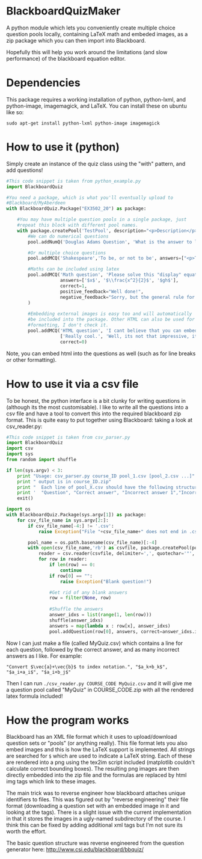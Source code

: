 # BlackboardQuizMaker

A python module which lets you conveniently create multiple choice
question pools locally, containing LaTeX math and embeded images, as a
zip package which you can then import into Blackboard.

Hopefully this will help you work around the limitations (and slow
performance) of the blackboard equation editor.

# Dependencies

This package requires a working installation of python, python-lxml,
and python-image, imagemagick, and LaTeX. You can install these on
ubuntu like so:

```
sudo apt-get install python-lxml python-image imagemagick 
```

# How to use it (python)
Simply create an instance of the quiz class using the "with" pattern, and add questions!
```python
#This code snippet is taken from python_example.py
import BlackboardQuiz

#You need a package, which is what you'll eventually upload to
#Blackboard/MyAberdeen
with BlackboardQuiz.Package("EX3502_20") as package:

    #You may have multiple question pools in a single package, just
    #repeat this block with different pool names.
    with package.createPool('TestPool', description="<p>Description</p>", instructions="<p>Instructions</p>") as pool:
        #We can do numerical questions
        pool.addNumQ('Douglas Adams Question', 'What is the answer to life, the universe, and everything?', 42, erramt=0.1, positive_feedback="<p>Good, you have read well.</p>", negative_feedback="<p>Where have you been?</p>")

        #Or multiple choice questions
        pool.addMCQ('Shakespeare','To be, or not to be', answers=["<p>To be</p>", "<p>Not to be</p>", "<p>That is the question.</p>", "<p>Both.</p>"],  correct=2, positive_feedback="<p>Again, you have read well.</p>", negative_feedback="<p>Try reading Hamlet.</p>")

        #Maths can be included using latex
        pool.addMCQ('Math question', 'Please solve this "display" equation: $$\\int x\,dx=?$$',
                    answers=['$x$', '$\\frac{x^2}{2}$', '$gh$'],
                    correct=1,
                    positive_feedback="Well done!",
                    negative_feedback="Sorry, but the general rule for polynomial integration is $\\int x^n\\,dx=\\frac{x^{n+1}}{n+1}$ for $n\\neq -1$"
        )
        
        #Embedding external images is easy too and will automatically
        #be included into the package. Other HTML can also be used for
        #formatting, I don't check it.
        pool.addMCQ('HTML question', 'I cant believe that you can embed images! <img src="example_image.png"> Cool huh?',
                    ['Really cool.', 'Well, its not that impressive, its basic functionality.', 'Blackboard sucks.'],
                    correct=0)
```

Note, you can embed html into the questions as well (such as for line
breaks or other formatting).

# How to use it via a csv file

To be honest, the python interface is a bit clunky for writing
questions in (although its the most customisable). I like to write all
the questions into a csv file and have a tool to convert this into the
required blackboard zip format. This is quite easy to put together
using Blackboard: taking a look at csv_reader.py:

```python
#This code snippet is taken from csv_parser.py
import BlackboardQuiz
import csv
import sys
from random import shuffle

if len(sys.argv) < 3:
    print "Usage: csv_parser.py course_ID pool_1.csv [pool_2.csv ...]"
    print " output is in course_ID.zip"
    print "  Each line of pool_X.csv should have the following structure"
    print '  "Question", "Correct answer", "Incorrect answer 1","Incorrect answer 2",...'
    exit()

import os
with BlackboardQuiz.Package(sys.argv[1]) as package:
    for csv_file_name in sys.argv[2:]:
        if csv_file_name[-4:] != '.csv':
            raise Exception("File "+csv_file_name+" does not end in .csv!")

        pool_name = os.path.basename(csv_file_name)[:-4]
        with open(csv_file_name,'rb') as csvfile, package.createPool(pool_name) as pool:
            reader = csv.reader(csvfile, delimiter=',', quotechar='"', skipinitialspace=True)
            for row in reader:
                if len(row) == 0:
                    continue
                if row[0] == "":
                    raise Exception("Blank question!")

                #Get rid of any blank answers
                row = filter(None, row)
                
                #Shuffle the answers
                answer_idxs = list(range(1, len(row)))
                shuffle(answer_idxs)
                answers = map(lambda x : row[x], answer_idxs)
                pool.addQuestion(row[0], answers, correct=answer_idxs.index(1)+1)
```

Now I can just make a file (called MyQuiz.csv) which contains a line
for each question, followed by the correct answer, and as many
incorrect answers as I like. For example:

```
"Convert $\vec{a}+\vec{b}$ to index notation.", "$a_k+b_k$", "$a_i+a_i$", "$a_i+b_j$"
```

Then I can run `./csv_reader.py COURSE_CODE MyQuiz.csv` and it will give me a
question pool called "MyQuiz" in COURSE_CODE.zip with all the rendered
latex formula included!

# How the program works

Blackboard has an XML file format which it uses to upload/download
question sets or "pools" (or anything really). This file format lets
you also embed images and this is how the LaTeX support is
implemented. All strings are searched for `$` which are used to
indicate a LaTeX string. Each of these are rendered into a png using
the tex2im script included (matplotlib couldn't calculate correct
bounding boxes). The resulting png images are then directly embedded
into the zip file and the formulas are replaced by html img tags which
link to these images.

The main trick was to reverse engineer how blackboard attaches unique
identifiers to files. This was figured out by "reverse engineering"
their file format (downloading a question set with an embedded image
in it and looking at the tags). There is a slight issue with the
current implementation in that it stores the images in a ugly-named
subdirectory of the course. I think this can be fixed by adding
additional xml tags but I'm not sure its worth the effort.

The basic question structure was reverse engineered from the question
generator here: http://www.csi.edu/blackboard/bbquiz/
